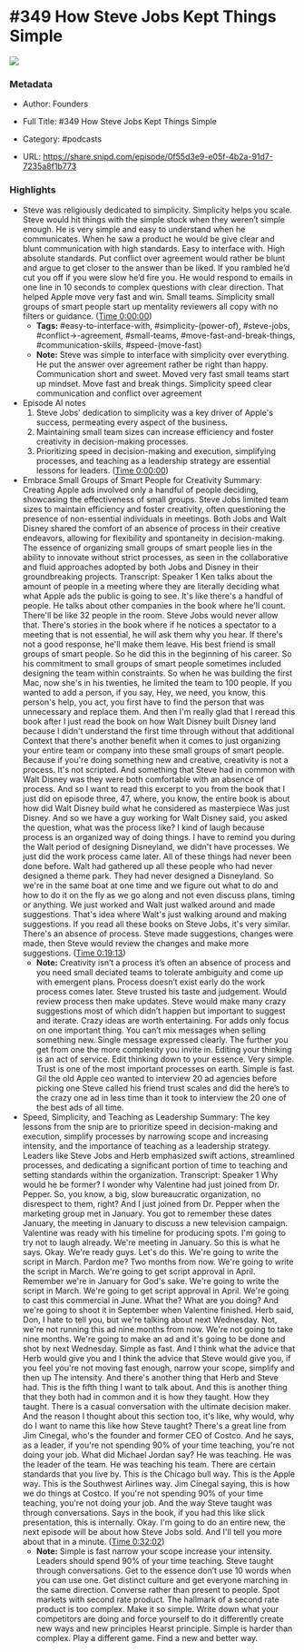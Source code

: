# #349 How Steve Jobs Kept Things Simple

![](https://wsrv.nl/?url=https%3A%2F%2Fimage.simplecastcdn.com%2Fimages%2F57933a1d-c5a9-4040-9aca-e766ae2ec0eb%2F721c2dd0-f766-4405-a701-dcd9179d4a5b%2F3000x3000%2F1495013501artwork.jpg%3Faid%3Drss_feed&w=100&h=100)

### Metadata

- Author: Founders
- Full Title: #349 How Steve Jobs Kept Things Simple
- Category: #podcasts



- URL: https://share.snipd.com/episode/0f55d3e9-e05f-4b2a-91d7-7235a8f1b773

### Highlights

- Steve was religiously dedicated to simplicity. Simplicity helps you scale. Steve would hit things with the simple stock when they weren’t simple enough. He is very simple and easy to understand when he communicates. When he saw a product he would be give clear and blunt communication with high standards. Easy to interface with. High absolute standards. Put conflict over agreement would rather be blunt and argue to get closer to the answer than be liked. If you rambled he’d cut you off if you were slow he’d fire you. He would respond to emails in one line in 10 seconds to complex questions with clear direction. That helped Apple move very fast and win. Small teams. Simplicity small groups of smart people start up mentality reviewers all copy with no filters or guidance. ([Time 0:00:00](https://share.snipd.com/snip/9b89ba2a-41a4-42e0-816d-7494b514e00e))
    - **Tags:** #easy-to-interface-with, #simplicity-(power-of), #steve-jobs, #conflict->-agreement, #small-teams, #move-fast-and-break-things, #communication-skills, #speed-(move-fast)
    - **Note:** Steve was simple to interface with simplicity over everything. He put the answer over agreement rather be right than happy. Communication short and sweet. Moved very fast small teams start up mindset. Move fast and break things.
      Simplicity speed clear communication and conflict over agreement
- Episode AI notes
  1. Steve Jobs' dedication to simplicity was a key driver of Apple's success, permeating every aspect of the business.
  2. Maintaining small team sizes can increase efficiency and foster creativity in decision-making processes.
  3. Prioritizing speed in decision-making and execution, simplifying processes, and teaching as a leadership strategy are essential lessons for leaders. ([Time 0:00:00](https://share.snipd.com/episode-takeaways/f73dac9c-fb61-464f-9a2f-4e8c66bb28a8))
- Embrace Small Groups of Smart People for Creativity
  Summary:
  Creating Apple ads involved only a handful of people deciding, showcasing the effectiveness of small groups.
  Steve Jobs limited team sizes to maintain efficiency and foster creativity, often questioning the presence of non-essential individuals in meetings. Both Jobs and Walt Disney shared the comfort of an absence of process in their creative endeavors, allowing for flexibility and spontaneity in decision-making.
  The essence of organizing small groups of smart people lies in the ability to innovate without strict processes, as seen in the collaborative and fluid approaches adopted by both Jobs and Disney in their groundbreaking projects.
  Transcript:
  Speaker 1
  Ken talks about the amount of people in a meeting where they are literally deciding what what Apple ads the public is going to see. It's like there's a handful of people. He talks about other companies in the book where he'll count. There'll be like 32 people in the room. Steve Jobs would never allow that. There's stories in the book where if he notices a spectator to a meeting that is not essential, he will ask them why you hear. If there's not a good response, he'll make them leave. His best friend is small groups of smart people. So he did this in the beginning of his career. So his commitment to small groups of smart people sometimes included designing the team within constraints. So when he was building the first Mac, now she's in his twenties, he limited the team to 100 people. If you wanted to add a person, if you say, Hey, we need, you know, this person's help, you act, you first have to find the person that was unnecessary and replace them. And then I'm really glad that I reread this book after I just read the book on how Walt Disney built Disney land because I didn't understand the first time through without that additional Context that there's another benefit when it comes to just organizing your entire team or company into these small groups of smart people. Because if you're doing something new and creative, creativity is not a process. It's not scripted. And something that Steve had in common with Walt Disney was they were both comfortable with an absence of process. And so I want to read this excerpt to you from the book that I just did on episode three, 47, where, you know, the entire book is about how did Walt Disney build what he considered as masterpiece Was just Disney. And so we have a guy working for Walt Disney said, you asked the question, what was the process like? I kind of laugh because process is an organized way of doing things. I have to remind you during the Walt period of designing Disneyland, we didn't have processes. We just did the work process came later. All of these things had never been done before. Walt had gathered up all these people who had never designed a theme park. They had never designed a Disneyland. So we're in the same boat at one time and we figure out what to do and how to do it on the fly as we go along and not even discuss plans, timing or anything. We just worked and Walt just walked around and made suggestions. That's idea where Walt's just walking around and making suggestions. If you read all these books on Steve Jobs, it's very similar. There's an absence of process. Steve made suggestions, changes were made, then Steve would review the changes and make more suggestions. ([Time 0:19:13](https://share.snipd.com/snip/b79ebd28-c1f5-43ca-ba82-7248ccf4e869))
    - **Note:** Creativity isn’t a process it’s often an absence of process and you need small deciated teams to tolerate ambiguity and come up with emergent plans. Process doesn’t exist early do the work process comes later. Steve trusted his taste and judgement. Would review process then make updates. Steve would make many crazy suggestions most of which didn’t happen but important to suggest and iterate. Crazy ideas are worth entertaining. For adds only focus on one important thing. You can’t mix messages when selling something new. Single message expressed clearly. The further you get from one the more complexity you invite in. Editing your thinking is an act of service. Edit thinking down to your essence. Very simple. Trust is one of the most important processes on earth. Simple is fast. Gil the old Apple ceo wanted to interview 20 ad agencies before picking one Steve called his friend trust scales and did the here’s to the crazy one ad in less time than it took to interview the 20 one of the best ads of all time.
- Speed, Simplicity, and Teaching as Leadership
  Summary:
  The key lessons from the snip are to prioritize speed in decision-making and execution, simplify processes by narrowing scope and increasing intensity, and the importance of teaching as a leadership strategy.
  Leaders like Steve Jobs and Herb emphasized swift actions, streamlined processes, and dedicating a significant portion of time to teaching and setting standards within the organization.
  Transcript:
  Speaker 1
  Why would he be former? I wonder why Valentine had just joined from Dr. Pepper. So, you know, a big, slow bureaucratic organization, no disrespect to them, right? And I just joined from Dr. Pepper when the marketing group met in January. You got to remember these dates January, the meeting in January to discuss a new television campaign. Valentine was ready with his timeline for producing spots. I'm going to try not to laugh already. We're meeting in January. So this is what he says. Okay. We're ready guys. Let's do this. We're going to write the script in March. Pardon me? Two months from now. We're going to write the script in March. We're going to get script approval in April. Remember we're in January for God's sake. We're going to write the script in March. We're going to get script approval in April. We're going to cast this commercial in June. What the? What are you doing? And we're going to shoot it in September when Valentine finished. Herb said, Don, I hate to tell you, but we're talking about next Wednesday. Not, we're not running this ad nine months from now. We're not going to take nine months. We're going to make an ad and it's going to be done and shot by next Wednesday. Simple as fast. And I think what the advice that Herb would give you and I think the advice that Steve would give you, if you feel you're not moving fast enough, narrow your scope, simplify and then up The intensity. And there's another thing that Herb and Steve had. This is the fifth thing I want to talk about. And this is another thing that they both had in common and it is how they taught. How they taught. There is a casual conversation with the ultimate decision maker. And the reason I thought about this section too, it's like, why would, why do I want to name this like how Steve taught? There's a great line from Jim Cinegal, who's the founder and former CEO of Costco. And he says, as a leader, if you're not spending 90% of your time teaching, you're not doing your job. What did Michael Jordan say? He was teaching. He was the leader of the team. He was teaching his team. There are certain standards that you live by. This is the Chicago bull way. This is the Apple way. This is the Southwest Airlines way. Jim Cinegal saying, this is how we do things at Costco. If you're not spending 90% of your time teaching, you're not doing your job. And the way Steve taught was through conversations. Says in the book, if you had this like slick presentation, this is internally. Okay. I'm going to do an entire new, the next episode will be about how Steve Jobs sold. And I'll tell you more about that in a minute. ([Time 0:32:02](https://share.snipd.com/snip/164cfd70-db1c-4822-b4aa-87baba72e962))
    - **Note:** Simple is fast narrow your scope increase your intensity. Leaders should spend 90% of your time teaching. Steve taught through conversations. Get to the essence don’t use 10 words when you can use one. Get distinct culture and get everyone marching in the same direction. Converse rather than present to people. Spot markets with second rate product. The hallmark of a second rate product is too complex. Make it so simple. Write down what your competitors are doing and force yourself to do it differently create new ways and new principles Hearst principle. Simple is harder than complex. Play a different game. Find a new and better way.
